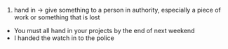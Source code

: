1. hand in
  -> give something to a person in authority, especially a piece of work or something that is lost
  + You must all hand in your projects by the end of next weekend
  + I handed the watch in to the police
